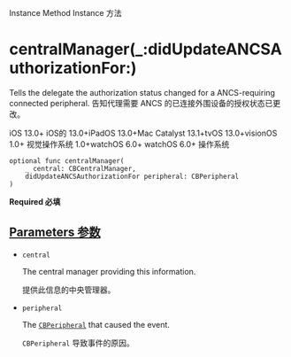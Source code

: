 Instance Method Instance 方法

# centralManager(_:didUpdateANCSAuthorizationFor:) 

Tells the delegate the authorization status changed for a ANCS-requiring connected peripheral.
告知代理需要 ANCS 的已连接外围设备的授权状态已更改。

iOS 13.0+ iOS的 13.0+iPadOS 13.0+Mac Catalyst 13.1+tvOS 13.0+visionOS 1.0+ 视觉操作系统 1.0+watchOS 6.0+ watchOS 6.0+ 操作系统

```
optional func centralManager(
    _ central: CBCentralManager,
    didUpdateANCSAuthorizationFor peripheral: CBPeripheral
)
```

**Required 必填**



## [Parameters 参数](https://developer.apple.com/documentation/corebluetooth/cbcentralmanagerdelegate/centralmanager(_:didupdateancsauthorizationfor:)#parameters)

- `central`

  The central manager providing this information. 

  提供此信息的中央管理器。

- `peripheral`

  The [`CBPeripheral`](https://developer.apple.com/documentation/corebluetooth/cbperipheral) that caused the event. 

  `CBPeripheral` 导致事件的原因。
